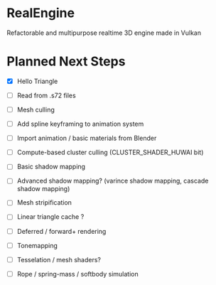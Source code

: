 # RealEngine
Refactorable and multipurpose realtime 3D engine made in Vulkan

# Planned Next Steps

- [x] Hello Triangle
- [ ] Read from .s72 files
- [ ] Mesh culling
- [ ] Add spline keyframing to animation system
- [ ] Import animation / basic materials from Blender
- [ ] Compute-based cluster culling (CLUSTER_SHADER_HUWAI bit)
- [ ] Basic shadow mapping 
- [ ] Advanced shadow mapping? (varince shadow mapping, cascade shadow mapping)
- [ ] Mesh stripification
- [ ] Linear triangle cache ?
- [ ] Deferred / forward+ rendering
- [ ] Tonemapping
- [ ] Tesselation / mesh shaders?
- [ ] Rope / spring-mass / softbody simulation


